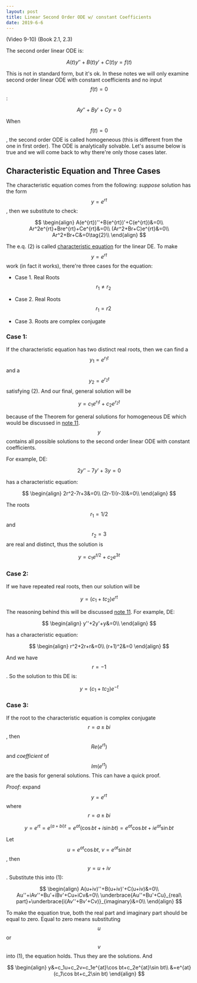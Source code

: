 ```yaml
---
layout: post
title: Linear Second Order ODE w/ constant Coefficients
date: 2019-6-6
---
```


(Video 9-10) (Book 2.1, 2.3)

The second order linear ODE is:

$$
A(t)y''+B(t)y'+C(t)y=f(t)
$$

This is not in standard form, but it's ok. In these notes we will only examine second order linear ODE with constant coefficients and no input $$f(t)=0$$:

$$
Ay''+By'+Cy=0\tag{1}
$$

When $$f(t)=0$$, the second order ODE is called homogeneous (this is different from the one in first order). The ODE is analytically solvable. Let's assume below is true and we will come back to why there're only those cases later. 

## Characteristic Equation and Three Cases

The characteristic equation comes from the following: *suppose* solution has the form $$y=e^{rt}$$, then we substitute to check:

$$
\begin{align}
A(e^{rt})''+B(e^{rt})'+C(e^{rt})&=0\\
Ar^2e^{rt}+Bre^{rt}+Ce^{rt}&=0\\
(Ar^2+Br+C)e^{rt}&=0\\
Ar^2+Br+C&=0\tag{2}\\
\end{align}
$$

The e.q. (2) is called <u>characteristic equation</u> for the linear DE. To make $$y=e^{rt}$$ work (in fact it works), there're three cases for the equation:

- Case 1. Real Roots $$r_1\neq r_2$$ 	

- Case 2. Real Roots $$r_1=r2$$ 

- Case 3. Roots are complex conjugate

### Case 1: 

If the characteristic equation has two distinct real roots, then we can find a $$y_1=e^{r_1t}$$ and a $$y_2=e^{r_2t}$$ satisfying (2). And our final, general solution will be 

$$
y=c_1e^{r_1t}+c_2e^{r_2t}
$$

because of the Theorem for general solutions for homogeneous DE which would be discussed in [note 11](./11_theory_of_second_order_ode). $$y$$ contains all possible solutions to the second order linear ODE with constant coefficients. 

For example, DE:

$$
2y''-7y'+3y=0
$$

has a characteristic equation:

$$
\begin{align}
2r^2-7r+3&=0\\
(2r-1)(r-3)&=0\\
\end{align}
$$

The roots $$r_1=1/2$$ and $$r_2=3$$ are real and distinct, thus the solution is 

$$
y=c_1e^{t/2}+c_2e^{3t}
$$

### Case 2:

If we have repeated real roots, then our solution will be

$$
y=(c_1+tc_2)e^{rt}
$$

The reasoning behind this will be discussed [note 11](./11_theory_of_second_order_ode). For example, DE:

$$
\begin{align}
y''+2y'+y&=0\\
\end{align}
$$

has a characteristic equation:

$$
\begin{align}
r^2+2r+r&=0\\
(r+1)^2&=0
\end{align}
$$

And we have $$r=-1$$. So the solution to this DE is:

$$
y=(c_1+tc_2)e^{-t}
$$

### Case 3:

If the root to the characteristic equation is complex conjugate $$r=a\pm bi$$, then $$Re(e^{rt})$$ and *coefficient* of $$Im(e^{rt})$$ are the basis for general solutions. This can have a quick proof.

*Proof*: expand $$y=e^{rt}$$ where $$r=a\pm bi$$

$$
y=e^{rt}=e^{(a+bi)t}=e^{at}(\cos bt+i\sin bt)=e^{at}\cos bt+ie^{at}\sin bt
$$

Let $$u = e^{at}\cos bt,\ v=e^{at}\sin bt$$, then $$y=u+iv$$. Substitute this into (1):

$$
\begin{align}
A(u+iv)''+B(u+iv)'+C(u+iv)&=0\\
Au''+iAv''+Bu'+iBv'+Cu+iCv&=0\\
\underbrace{Au''+Bu'+Cu}_{real\ part}+\underbrace{i(Av''+Bv'+Cv)}_{imaginary}&=0\\
\end{align}
$$

To make the equation true, both the real part and imaginary part should be equal to zero. Equal to zero means substituting $$u$$ or $$v$$ into (1), the equation holds. Thus they are the solutions. And 

$$
\begin{align}
y&=c_1u+c_2v=c_1e^{at}\cos bt+c_2e^{at}\sin bt\\
&=e^{at}(c_1\cos bt+c_2\sin bt)
\end{align}
$$
